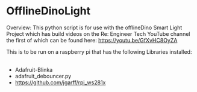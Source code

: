 # OfflineDinoLight

Overview: This python script is for use with the offlineDino Smart Light Project which has build videos on the Re: Engineer Tech YouTube channel the first of which can be found here: https://youtu.be/GfXvHC8OyZA

This is to be run on a raspberry pi that has the following Libraries installed:<br />
<br />
- Adafruit-Blinka<br />
- adafruit_debouncer.py<br />
- https://github.com/jgarff/rpi_ws281x<br />
